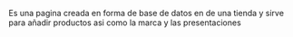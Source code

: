 Es una pagina creada en forma de base de datos en de una tienda y sirve para añadir productos asi como la marca y las presentaciones

